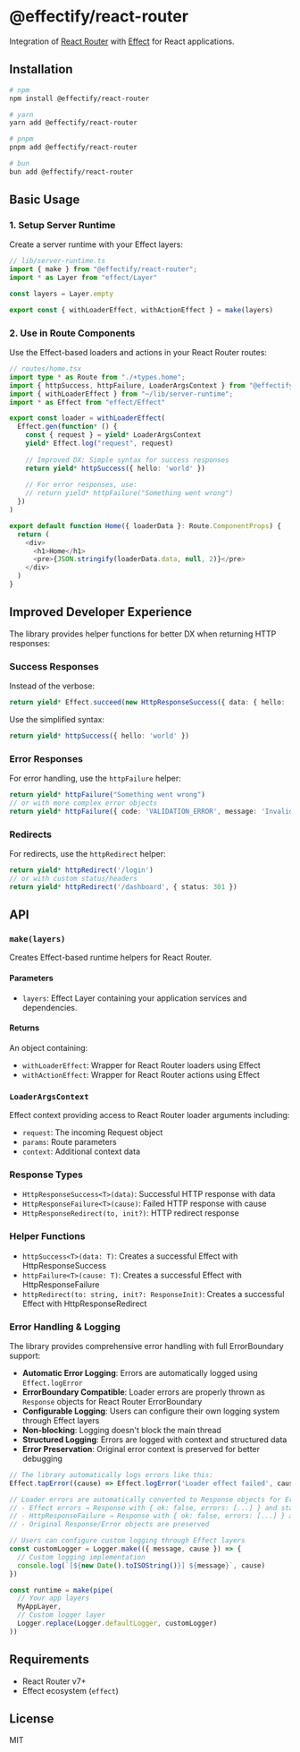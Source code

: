 # @effectify/react-router

Integration of [React Router](https://reactrouter.com/) with [Effect](https://effect.website/) for React applications.

## Installation

```bash
# npm
npm install @effectify/react-router

# yarn
yarn add @effectify/react-router

# pnpm
pnpm add @effectify/react-router

# bun
bun add @effectify/react-router
```

## Basic Usage

### 1. Setup Server Runtime

Create a server runtime with your Effect layers:

```typescript
// lib/server-runtime.ts
import { make } from "@effectify/react-router";
import * as Layer from "effect/Layer"

const layers = Layer.empty

export const { withLoaderEffect, withActionEffect } = make(layers)
```

### 2. Use in Route Components

Use the Effect-based loaders and actions in your React Router routes:

```typescript
// routes/home.tsx
import type * as Route from "./+types.home";
import { httpSuccess, httpFailure, LoaderArgsContext } from "@effectify/react-router";
import { withLoaderEffect } from "~/lib/server-runtime";
import * as Effect from "effect/Effect"

export const loader = withLoaderEffect(
  Effect.gen(function* () {
    const { request } = yield* LoaderArgsContext
    yield* Effect.log("request", request)
    
    // Improved DX: Simple syntax for success responses
    return yield* httpSuccess({ hello: 'world' })
    
    // For error responses, use:
    // return yield* httpFailure("Something went wrong")
  })
)

export default function Home({ loaderData }: Route.ComponentProps) {
  return (
    <div>
      <h1>Home</h1>
      <pre>{JSON.stringify(loaderData.data, null, 2)}</pre>
    </div>
  )
}
```

## Improved Developer Experience

The library provides helper functions for better DX when returning HTTP responses:

### Success Responses

Instead of the verbose:
```typescript
return yield* Effect.succeed(new HttpResponseSuccess({ data: { hello: 'world' }}))
```

Use the simplified syntax:
```typescript
return yield* httpSuccess({ hello: 'world' })
```

### Error Responses

For error handling, use the `httpFailure` helper:
```typescript
return yield* httpFailure("Something went wrong")
// or with more complex error objects
return yield* httpFailure({ code: 'VALIDATION_ERROR', message: 'Invalid input' })
```

### Redirects

For redirects, use the `httpRedirect` helper:
```typescript
return yield* httpRedirect('/login')
// or with custom status/headers
return yield* httpRedirect('/dashboard', { status: 301 })
```

## API

### `make(layers)`

Creates Effect-based runtime helpers for React Router.

#### Parameters

- `layers`: Effect Layer containing your application services and dependencies.

#### Returns

An object containing:
- `withLoaderEffect`: Wrapper for React Router loaders using Effect
- `withActionEffect`: Wrapper for React Router actions using Effect

### `LoaderArgsContext`

Effect context providing access to React Router loader arguments including:
- `request`: The incoming Request object
- `params`: Route parameters
- `context`: Additional context data

### Response Types

- `HttpResponseSuccess<T>(data)`: Successful HTTP response with data
- `HttpResponseFailure<T>(cause)`: Failed HTTP response with cause
- `HttpResponseRedirect(to, init?)`: HTTP redirect response

### Helper Functions

- `httpSuccess<T>(data: T)`: Creates a successful Effect with HttpResponseSuccess
- `httpFailure<T>(cause: T)`: Creates a successful Effect with HttpResponseFailure
- `httpRedirect(to: string, init?: ResponseInit)`: Creates a successful Effect with HttpResponseRedirect

### Error Handling & Logging

The library provides comprehensive error handling with full ErrorBoundary support:

- **Automatic Error Logging**: Errors are automatically logged using `Effect.logError`
- **ErrorBoundary Compatible**: Loader errors are properly thrown as `Response` objects for React Router ErrorBoundary
- **Configurable Logging**: Users can configure their own logging system through Effect layers
- **Non-blocking**: Logging doesn't block the main thread
- **Structured Logging**: Errors are logged with context and structured data
- **Error Preservation**: Original error context is preserved for better debugging

```typescript
// The library automatically logs errors like this:
Effect.tapError((cause) => Effect.logError('Loader effect failed', cause))

// Loader errors are automatically converted to Response objects for ErrorBoundary:
// - Effect errors → Response with { ok: false, errors: [...] } and status 500
// - HttpResponseFailure → Response with { ok: false, errors: [...] } and status 500
// - Original Response/Error objects are preserved

// Users can configure custom logging through Effect layers
const customLogger = Logger.make(({ message, cause }) => {
  // Custom logging implementation
  console.log(`[${new Date().toISOString()}] ${message}`, cause)
})

const runtime = make(pipe(
  // Your app layers
  MyAppLayer,
  // Custom logger layer
  Logger.replace(Logger.defaultLogger, customLogger)
))
```

## Requirements

- React Router v7+
- Effect ecosystem (`effect`)

## License

MIT